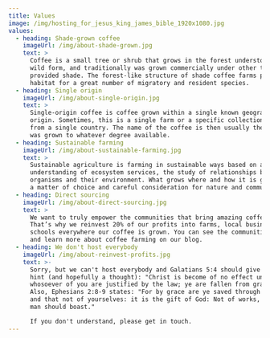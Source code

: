 ```yaml
---
title: Values
image: /img/hosting_for_jesus_king_james_bible_1920x1080.jpg
values:
  - heading: Shade-grown coffee
    imageUrl: /img/about-shade-grown.jpg
    text: >
      Coffee is a small tree or shrub that grows in the forest understory in its
      wild form, and traditionally was grown commercially under other trees that
      provided shade. The forest-like structure of shade coffee farms provides
      habitat for a great number of migratory and resident species.
  - heading: Single origin
    imageUrl: /img/about-single-origin.jpg
    text: >
      Single-origin coffee is coffee grown within a single known geographic
      origin. Sometimes, this is a single farm or a specific collection of beans
      from a single country. The name of the coffee is then usually the place it
      was grown to whatever degree available.
  - heading: Sustainable farming
    imageUrl: /img/about-sustainable-farming.jpg
    text: >
      Sustainable agriculture is farming in sustainable ways based on an
      understanding of ecosystem services, the study of relationships between
      organisms and their environment. What grows where and how it is grown are
      a matter of choice and careful consideration for nature and communities.
  - heading: Direct sourcing
    imageUrl: /img/about-direct-sourcing.jpg
    text: >
      We want to truly empower the communities that bring amazing coffee to you.
      That’s why we reinvest 20% of our profits into farms, local businesses and
      schools everywhere our coffee is grown. You can see the communities grow
      and learn more about coffee farming on our blog.
  - heading: We don't host everybody
    imageUrl: /img/about-reinvest-profits.jpg
    text: >-
      Sorry, but we can't host everybody and Galatians 5:4 should give you a
      hint (and hopefully a thought): "Christ is become of no effect unto you,
      whosoever of you are justified by the law; ye are fallen from grace."
      Also, Ephesians 2:8-9 states: "For by grace are ye saved through faith;
      and that not of yourselves: it is the gift of God: Not of works, lest any
      man should boast."

      If you don't understand, please get in touch.
---
```


